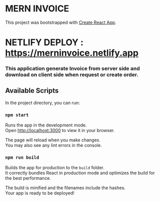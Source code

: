 # MERN INVOICE 

This project was bootstrapped with [Create React App](https://github.com/facebook/create-react-app).
# NETLIFY DEPLOY : https://merninvoice.netlify.app
### This application generate Invoice from server side and download on client side when request or create order.

## Available Scripts

In the project directory, you can run:

### `npm start`

Runs the app in the development mode.\
Open [http://localhost:3000](http://localhost:3000) to view it in your browser.

The page will reload when you make changes.\
You may also see any lint errors in the console.

### `npm run build`

Builds the app for production to the `build` folder.\
It correctly bundles React in production mode and optimizes the build for the best performance.

The build is minified and the filenames include the hashes.\
Your app is ready to be deployed!

